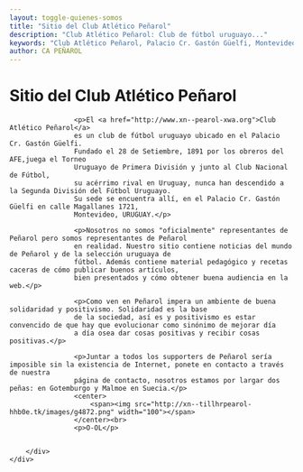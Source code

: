 ```yaml
---
layout: toggle-quienes-somos
title: "Sitio del Club Atlético Peñarol"
description: "Club Atlético Peñarol: Club de fútbol uruguayo..."
keywords: "Club Atlético Peñarol, Palacio Cr. Gastón Güelfi, Montevideo, los obreros de AFE, Torneo Uruguayo de Primera División."
author: CA PEÑAROL
---
```

<html>
<div id="content">
<div class="container">
	<div class="post">
		<h1 class="title">Sitio del Club Atlético Peñarol</h1>
		<div class="entry">


					<p>El <a href="http://www.xn--pearol-xwa.org">Club Atlético Peñarol</a>
					es un club de fútbol uruguayo ubicado en el Palacio Cr. Gastón Güelfi.
					Fundado el 28 de Setiembre, 1891 por los obreros del AFE,juega el Torneo
					Uruguayo de Primera División y junto al Club Nacional de Fútbol,
					su acérrimo rival en Uruguay, nunca han descendido a la Segunda División del Fútbol Uruguayo.
					Su sede se encuentra allí, en el Palacio Cr. Gastón Güelfi en calle Magallanes 1721,
					Montevideo, URUGUAY.</p>

					<p>Nosotros no somos "oficialmente" representantes de Peñarol pero somos representantes de Peñarol
					en realidad. Nuestro sitio contiene noticias del mundo de Peñarol y de la selección uruguaya de
					fútbol. Además contiene material pedagógico y recetas caceras de cómo publicar buenos artículos,
					bien presentados y cómo obtener buena audiencia en la web.</p>

					<p>Como ven en Peñarol impera un ambiente de buena solidaridad y positivismo. Solidaridad es la base
					de la sociedad, así es y positivismo es estar convencido de que hay que evolucionar como sinónimo de mejorar día
					a día osea dar cosas positivas y recibir cosas positivas.</p>

					<p>Juntar a todos los supporters de Peñarol sería imposible sin la existencia de Internet, ponete en contacto a través de nuestra
					página de contacto, nosotros estamos por largar dos peñas: en Gotemburgo y Malmoe en Suecia.</p>
					<center>
						<span><img src="http://xn--tillhrpearol-hhb0e.tk/images/g4872.png" width="100"></span>
					</center><br>
					<p>O-OL</p>


		</div>
	</div>

</div>
</div>
